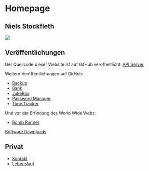﻿# Homepage

## Niels Stockfleth

![](/images/markdown/niels.jpg)

## Veröffentlichungen

Der Quellcode dieser Website ist auf GitHub veröffentlicht: [API Server](https://github.com/nylssoft/MynaAPIServer)

Weitere Veröffentlichungen auf GitHub:

- [Backup](https://github.com/nylssoft/MynaBackup)
- [Bank](https://github.com/nylssoft/MynaBank)
- [JukeBox](https://github.com/nylssoft/MynaJukeBox)
- [Password Manager](https://github.com/nylssoft/MynaPasswordManager)
- [Time Tracker](https://github.com/nylssoft/MynaTimeTracker)

Und vor der Erfindung des World Wide Webs:
- [Bomb Runner](https://archive.org/details/Happy.Computer.N51.1988.01-Cartman/page/36/mode/2up)

[Software Downloads](/markdown?page=downloads)

## Privat

- [Kontakt](/markdown?page=contact)
- [Lebenslauf](/markdown?page=resume)
